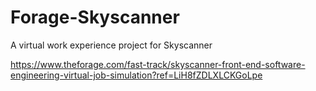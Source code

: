 # Forage-Skyscanner
A virtual work experience project for Skyscanner

https://www.theforage.com/fast-track/skyscanner-front-end-software-engineering-virtual-job-simulation?ref=LiH8fZDLXLCKGoLpe
